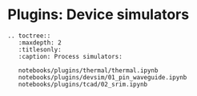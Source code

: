 # Plugins: Device simulators

```{eval-rst}
.. toctree::
   :maxdepth: 2
   :titlesonly:
   :caption: Process simulators:

   notebooks/plugins/thermal/thermal.ipynb
   notebooks/plugins/devsim/01_pin_waveguide.ipynb
   notebooks/plugins/tcad/02_srim.ipynb

```
